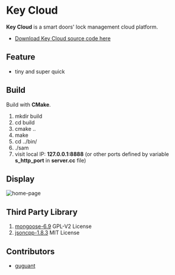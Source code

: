 # Key Cloud

**Key Cloud** is a smart doors' lock management cloud platform.

* [Download Key Cloud source code here](https://github.com/Guguant/key-cloud)

## Feature

* tiny and super quick

## Build

Build with **CMake**.

1. mkdir build
2. cd build
3. cmake ..
4. make
5. cd ../bin/
6. ./sam
7. visit local IP: **127.0.0.1:8888** (or other ports defined by variable **s_http_port** in **server.cc** file)

## Display

![home-page](doc/home.png)

## Third Party Library

1. [mongoose-6.9](https://github.com/cesanta/mongoose/tree/6.9) GPL-V2 License
2. [jsoncpp-1.8.3](https://github.com/open-source-parsers/jsoncpp/tree/1.8.3) MIT License

## Contributors

* [guguant](https://github.com/Guguant)
